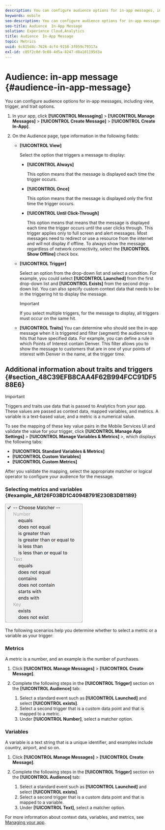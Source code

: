 ```yaml
---
description: You can configure audience options for in-app messages, including view, trigger, and trait options.
keywords: mobile
seo-description: You can configure audience options for in-app messages, including view, trigger, and trait options.
seo-title: Audience  In-App Message
solution: Experience Cloud,Analytics
title: Audience  In-App Message
topic: Metrics
uuid: 6c815d4c-7626-4cf4-9158-3f059c79317a
exl-id: c85f2c0d-9c88-4d5a-8247-d8a101195d3a
---
```

# Audience: in-app message {#audience-in-app-message}

You can configure audience options for in-app messages, including view, trigger, and trait options.

1. In your app, click **[!UICONTROL Messaging]** > **[!UICONTROL Manage Messages]** > **[!UICONTROL Create Message]** > **[!UICONTROL Create In-App]**.
1. On the Audience page, type information in the following fields:

   * **[!UICONTROL View]**

     Select the option that triggers a message to display: 

     * **[!UICONTROL Always]**

       This option means that the message is displayed each time the trigger occurs.

     * **[!UICONTROL Once]**

       This option means that the message is displayed only the first time the trigger occurs.

     * **[!UICONTROL Until Click-Through]**

       This option means that means that the message is displayed each time the trigger occurs until the user clicks through. This trigger applies only to full screen and alert messages. Most messages need to redirect or use a resource from the internet and will not display if offline. To always show the message regardless of network connectivity, select the **[!UICONTROL Show Offline]** check box.  

   * **[!UICONTROL Trigger]**

     Select an option from the drop-down list and select a condition. For example, you could select **[!UICONTROL Launched]** from the first drop-down list and **[!UICONTROL Exists]** from the second drop-down list. You can also specify custom context data that needs to be in the triggering hit to display the message.

     >[!IMPORTANT]
     >
     >If you select multiple triggers, for the message to display, all triggers must occur on the same hit.

   * **[!UICONTROL Traits]**
      You can determine who should see the in-app message when it is triggered and filter (segment) the audience to hits that have specified data. For example, you can define a rule in which Points of Interest contain Denver. This filter allows you to show the message to customers that are in one of your points of interest with Denver in the name, at the trigger time.

## Additional information about traits and triggers {#section_48C39EFB8CAA4F62B994FCC91DF588E6}

>[!IMPORTANT]
>
>Triggers and traits use data that is passed to Analytics from your app. These values are passed as context data, mapped variables, and metrics. A variable is a text-based value, and a metric is a numerical value.

To see the mapping of these key value pairs in the Mobile Services UI and validate the value for your trigger, click **[!UICONTROL Manage App Settings]** >  **[!UICONTROL Manage Variables & Metrics]** >, which displays the following tabs:

* **[!UICONTROL Standard Variables & Metrics]**
* **[!UICONTROL Custom Variables]**
* **[!UICONTROL Custom Metrics]**

After you validate the mapping, select the appropriate matcher or logical operator to configure your audience for the message.

### Selecting metrics and variables {#example_AB126F03BD1C4094B791E230B3DB1189}

![trigger options](assets/custom_trigger_matcher_options.png)

The following scenarios help you determine whether to select a metric or a variable as your trigger:

### Metrics

A metric is a number, and an example is the number of purchases.

1. Click **[!UICONTROL Manage Messages]** > **[!UICONTROL Create Message]**. 
1. Complete the following steps in the **[!UICONTROL Trigger]** section on the **[!UICONTROL Audience]** tab:

    1. Select a standard event such as **[!UICONTROL Launched]** and select **[!UICONTROL exists]**.
    1. Select a second trigger that is a custom data point and that is mapped to a metric.
    1. Under **[!UICONTROL Number]**, select a matcher option.

### Variables

A variable is a text string that is a unique identifier, and examples include country, airport, and so on.

1. Click **[!UICONTROL Manage Messages]** > **[!UICONTROL Create Message]**.
1. Complete the following steps in the **[!UICONTROL Trigger]** section on the **[!UICONTROL Audience]** tab:

    1. Select a standard event such as **[!UICONTROL Launched]** and select **[!UICONTROL exists]**.
    1. Select a second trigger that is a custom data point and that is mapped to a variable.
    1. Under **[!UICONTROL Text]**, select a matcher option.

For more information about context data, variables, and metrics, see [Managing your app](/help/using/manage-apps/manage-apps.md).
